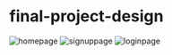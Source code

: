 # final-project-design
![homepage](https://user-images.githubusercontent.com/22990146/38182755-a178b0e8-3609-11e8-9e8e-c6b81fc26cb3.png)
![signuppage](https://user-images.githubusercontent.com/22990146/38182751-9dbc3f1a-3609-11e8-9384-ddbf197a9d0c.png)
![loginpage](https://user-images.githubusercontent.com/22990146/38182753-9f6f95b4-3609-11e8-9366-efd447f9c327.png)

